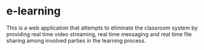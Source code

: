 # e-learning
This is a web application that attempts to eliminate the classroom system by providing real time video streaming, real time messaging and real time file sharing among involved parties in the learning process.

